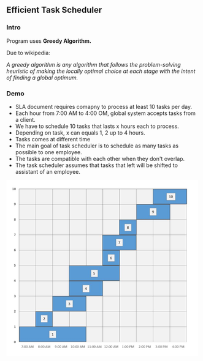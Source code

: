 <h2>Efficient Task Scheduler</h2>

<h3>Intro</h3>
<p>Program uses <b>Greedy Algorithm.</b></p>
<p>Due to wikipedia:</p>
<p><i>A greedy algorithm is any algorithm that follows the problem-solving heuristic of making the locally optimal choice at each stage with the intent of finding a global optimum. </i></p>

<h3>Demo</h3>
<ul>
  <li>SLA document requires comapny to process at least 10 tasks per day.</li>
  <li>Each hour from 7:00 AM to 4:00 OM, global system accepts tasks from a client.</li>
  <li>We have to schedule 10 tasks that lasts x hours each to process.</li>
  <li>Depending on task, x can equals 1, 2 up to 4 hours.</li>
  <li>Tasks comes at different time
  <li>The main goal of task scheduler is to schedule as many tasks as possible to one employee.</li>
  <li>The tasks are compatible with each other when they don't overlap.</li>
  <li>The task scheduler assumes that tasks that left will be shifted to assistant of an employee.</li>
</ul>

<img src="images/tasks-time.JPG" width="500" height="460">

